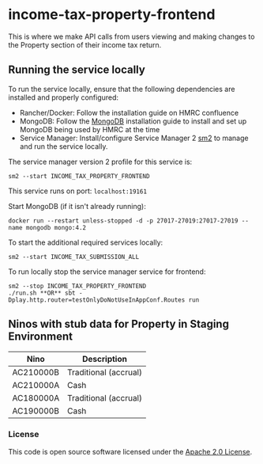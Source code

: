 
# income-tax-property-frontend

This is where we make API calls from users viewing and making changes to the Property section of their income tax return.

## Running the service locally

To run the service locally, ensure that the following dependencies are installed and properly configured:

- Rancher/Docker: Follow the installation guide on HMRC confluence
- MongoDB: Follow the [MongoDB](https://docs.mongodb.com/manual/installation/) installation guide to install and set up MongoDB being used by HMRC at the time
- Service Manager: Install/configure Service Manager 2 [sm2](https://github.com/hmrc/sm2) to manage and run the service locally.

The service manager version 2 profile for this service is:

    sm2 --start INCOME_TAX_PROPERTY_FRONTEND

This service runs on port: `localhost:19161`

Start MongoDB (if it isn't already running):

    docker run --restart unless-stopped -d -p 27017-27019:27017-27019 --name mongodb mongo:4.2

To start the additional required services locally:

    sm2 --start INCOME_TAX_SUBMISSION_ALL

To run locally stop the service manager service for frontend:

    sm2 --stop INCOME_TAX_PROPERTY_FRONTEND
    ./run.sh **OR** sbt -Dplay.http.router=testOnlyDoNotUseInAppConf.Routes run

## Ninos with stub data for Property in Staging Environment

| Nino      | Description           |
|-----------|-----------------------|
| AC210000B | Traditional (accrual) |
| AC210000A | Cash                  |
| AC180000A | Traditional (accrual) | 
| AC190000B | Cash                  |

### License

This code is open source software licensed under the [Apache 2.0 License]("http://www.apache.org/licenses/LICENSE-2.0.html").